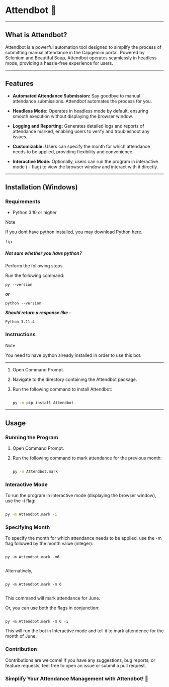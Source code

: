 # Attendbot 🤖

<!-- ![Attendbot Logo](https://via.placeholder.com/150) -->

---

## What is Attendbot?

Attendbot is a powerful automation tool designed to simplify the process of submitting manual attendance in the Capgemini portal. Powered by Selenium and Beautiful Soup, Attendbot operates seamlessly in headless mode, providing a hassle-free experience for users.

---

## Features

- **Automated Attendance Submission:** Say goodbye to manual attendance submissions. Attendbot automates the process for you.

- **Headless Mode:** Operates in headless mode by default, ensuring smooth execution without displaying the browser window.

- **Logging and Reporting:** Generates detailed logs and reports of attendance marked, enabling users to verify and troubleshoot any issues.

- **Customizable:** Users can specify the month for which attendance needs to be applied, providing flexibility and convenience.

- **Interactive Mode:** Optionally, users can run the program in interactive mode (-i flag) to view the browser window and interact with it directly.



---



## Installation (Windows)

### Requirements
- Python 3.10 or higher

> [!NOTE]
>If you dont have python installed, you may download [Python here](https://www.python.org/downloads/).


> [!TIP] 
> ##### Not sure whether you have python?
> Perform the following steps.

Run the following command:

```
py --version

```
***or***

```
python --version

```

***Should return a response like -***

```
Python 3.11.4
```


### Instructions

>[!NOTE] 
>You need to have python already installed in order to use this bot.
---


1. Open Command Prompt.
2. Navigate to the directory containing the Attendbot package.
3. Run the following command to install Attendbot:
    
    ```bash

    py -m pip install Attendbot
    
    
    ```

---

## Usage

### Running the Program
1. Open Command Prompt.
2. Run the following command to mark attendance for the previous month:
   
    ```bash

    py -m Attendbot.mark

    ```

### Interactive Mode

To run the program in interactive mode (displaying the browser window), use the -i flag:

```bash

py -m Attendbot.mark -i

```


### Specifying Month
To specify the month for which attendance needs to be applied, use the -m flag followed by the month value (integer):
```

py -m Attendbot.mark -m6


```

Alternatively,

```

py -m Attendbot.mark -m 6


```

This command will mark attendance for June.

Or, you can use both the flags in conjunction:

```

py -m Attendbot.mark -m 6 -i

```

This will run the bot in Interactive mode and tell it to mark attendence for the month of June.

### Contribution

Contributions are welcome! If you have any suggestions, bug reports, or feature requests, feel free to open an issue or submit a pull request.

### Simplify Your Attendance Management with Attendbot! 🚀